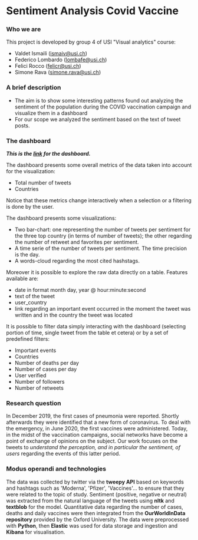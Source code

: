 # Sentiment Analysis Covid Vaccine

### Who we are
This project is developed by group 4 of USI "Visual analytics" course:

* Valdet Ismaili (ismaiv@usi.ch)
* Federico Lombardo (lombafe@usi.ch)
* Felici Rocco (felicr@usi.ch)
* Simone Rava (simone.rava@usi.ch)

### A brief description
* The aim is to show some interesting patterns found out analyzing the sentiment of the population during the COVID vaccination campaign and visualize them in a dashboard
* For our scope we analyzed the sentiment based on the text of tweet posts. 

### The dashboard 
*__This is the [link](http://195.176.181.168:5601/goto/d1a6e50ef01eb3f512d06a68b8918ffe) for the dashboard.__*

The dashboard presents some overall metrics of the data taken into account for the visualization: 

* Total number of tweets 
* Countries 

Notice that these metrics change interactively when a selection or a filtering is done by the user.

The dashboard presents some visualizations: 

* Two bar-chart: one representing the number of tweets per sentiment for the three top country (in terms of number of tweets); the other regarding the number of retweet and favorites per sentiment.
* A time serie of the number of tweets per sentiment. The time precision is the day. 
* A words-cloud regarding the most cited hashstags.

Moreover it is possible to explore the raw data directly on a table. 
Features available are:

* date in format month day, year @ hour:minute:second
* text of the tweet
* user_country
* link regarding an important event occurred in the moment the tweet was written and in the country the tweet was located

It is possible to filter data simply interacting with the dashboard (selecting portion of time, single tweet from the table et cetera) or by a set of predefined filters:

* Important events
* Countries
* Number of deaths per day
* Number of cases per day
* User verified
* Number of followers
* Number of retweets



### Research question
In December 2019, the first cases of pneumonia were reported. Shortly afterwards they were identified that a new form of coronavirus. To deal with the emergency, in June 2020, the first vaccines were administered. Today, in the midst of the vaccination campaigns, social networks have become a point of exchange of opinions on the subject. Our work focuses on the tweets to *understand the perception, and in particular the sentiment, of users* regarding the events of this latter period.

### Modus operandi and technologies
The data was collected by twitter via the **tweepy API** based on keywords and hashtags such as 'Moderna', 'Pfizer', 'Vaccines'... to ensure that they were related to the topic of study. Sentiment (positive, negative or neutral) was extracted from the natural language of the tweets using **nltk** and **textblob** for the model. Quantitative data regarding the number of cases, deaths and daily vaccines were then integrated from the **OurWorldInData repository** provided by the Oxford University.
The data were preprocessed with **Python**, then **Elastic** was used for data storage and ingestion and **Kibana** for visualisation.
